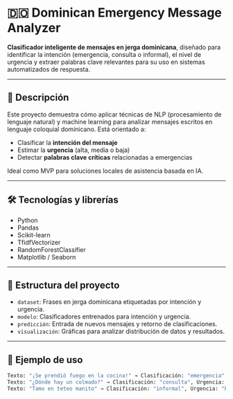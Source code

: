 # 🇩🇴 Dominican Emergency Message Analyzer

**Clasificador inteligente de mensajes en jerga dominicana**, diseñado para identificar la intención (emergencia, consulta o informal), el nivel de urgencia y extraer palabras clave relevantes para su uso en sistemas automatizados de respuesta.

---

## 📌 Descripción

Este proyecto demuestra cómo aplicar técnicas de NLP (procesamiento de lenguaje natural) y machine learning para analizar mensajes escritos en lenguaje coloquial dominicano. Está orientado a:

- Clasificar la **intención del mensaje**
- Estimar la **urgencia** (alta, media o baja)
- Detectar **palabras clave críticas** relacionadas a emergencias

Ideal como MVP para soluciones locales de asistencia basada en IA.

---

## 🛠 Tecnologías y librerías

- Python
- Pandas
- Scikit-learn
- TfidfVectorizer
- RandomForestClassifier
- Matplotlib / Seaborn

---

## 🧠 Estructura del proyecto

- `dataset`: Frases en jerga dominicana etiquetadas por intención y urgencia.
- `modelo`: Clasificadores entrenados para intención y urgencia.
- `predicción`: Entrada de nuevos mensajes y retorno de clasificaciones.
- `visualización`: Gráficas para analizar distribución de datos y resultados.

---

## 🧪 Ejemplo de uso

```python
Texto: "¡Se prendió fuego en la cocina!" → Clasificación: "emergencia", Urgencia: "alta"
Texto: "¿Dónde hay un colmado?" → Clasificación: "consulta", Urgencia: "media"
Texto: "Tamo en teteo manito" → Clasificación: "informal", Urgencia: "baja"
